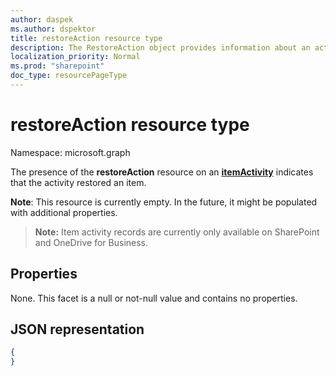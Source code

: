```yaml
---
author: daspek
ms.author: dspektor
title: restoreAction resource type
description: The RestoreAction object provides information about an activity that restored an item.
localization_priority: Normal
ms.prod: "sharepoint"
doc_type: resourcePageType
---
```

# restoreAction resource type

Namespace: microsoft.graph

The presence of the **restoreAction** resource on an [**itemActivity**][activity] indicates that the activity restored an item.

**Note**: This resource is currently empty. In the future, it might be populated with additional properties.

>**Note:** Item activity records are currently only available on SharePoint and OneDrive for Business.

[activity]: itemactivity.md

## Properties

None. This facet is a null or not-null value and contains no properties.

## JSON representation

<!-- {
  "blockType": "resource",
  "optionalProperties": [ ],
  "@type": "microsoft.graph.restoreAction"
}-->

```json
{
}
```

<!--
{
  "type": "#page.annotation",
  "description": "The RestoreAction object provides information about an activity that restored an item.",
  "keywords": "activities,activity,action,restore,undelete",
  "section": "documentation",
  "tocPath": "Resources/RestoreAction",
  "suppressions": []
}
-->
